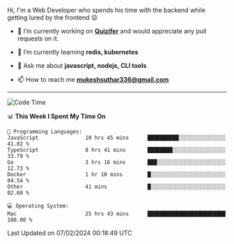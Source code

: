 Hi, I'm a Web Developer who spends his time with the backend while getting lured by the frontend 😜

- 🔭 I’m currently working on **[Quizifer](https://github.com/SutharMukesh/Quizifer/)** and would appreciate any pull requests on it.

- 🌱 I’m currently learning **redis, kubernetes**

- 💬 Ask me about **javascript, nodejs, CLI tools**

- 📫 How to reach me **mukeshsuthar336@gmail.com**

---
<!--START_SECTION:waka-->
![Code Time](http://img.shields.io/badge/Code%20Time-2%2C789%20hrs%2018%20mins-blue)

📊 **This Week I Spent My Time On** 

```text
💬 Programming Languages: 
JavaScript               10 hrs 45 mins      ██████████░░░░░░░░░░░░░░░   41.82 % 
TypeScript               8 hrs 41 mins       ████████░░░░░░░░░░░░░░░░░   33.79 % 
Go                       3 hrs 16 mins       ███░░░░░░░░░░░░░░░░░░░░░░   12.73 % 
Docker                   1 hr 10 mins        █░░░░░░░░░░░░░░░░░░░░░░░░   04.54 % 
Other                    41 mins             █░░░░░░░░░░░░░░░░░░░░░░░░   02.68 % 

💻 Operating System: 
Mac                      25 hrs 43 mins      █████████████████████████   100.00 % 
```


 Last Updated on 07/02/2024 00:18:49 UTC
<!--END_SECTION:waka-->
